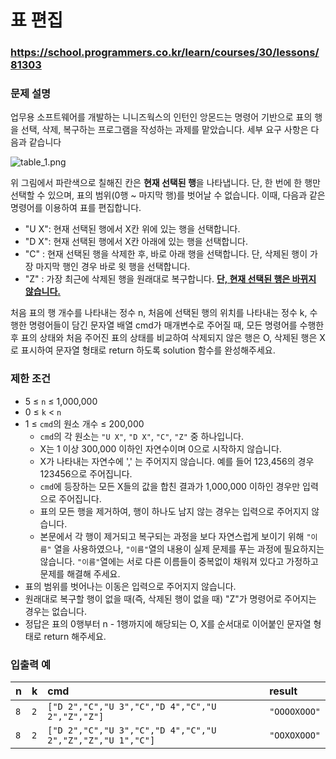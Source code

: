 # 표 편집

### https://school.programmers.co.kr/learn/courses/30/lessons/81303

### 문제 설명

업무용 소프트웨어를 개발하는 니니즈웍스의 인턴인 앙몬드는 명령어 기반으로 표의 행을 선택, 삭제, 복구하는 프로그램을 작성하는 과제를 맡았습니다. 세부 요구 사항은 다음과 같습니다

![table_1.png](https://grepp-programmers.s3.ap-northeast-2.amazonaws.com/files/production/d8e89054-53ba-4222-a485-dc56893f45e4/table_1.png)

위 그림에서 파란색으로 칠해진 칸은 **현재 선택된 행**을 나타냅니다. 단, 한 번에 한 행만 선택할 수 있으며, 표의 범위(0행 ~ 마지막 행)를 벗어날 수 없습니다. 이때, 다음과 같은 명령어를 이용하여 표를 편집합니다.

-   "U X": 현재 선택된 행에서 X칸 위에 있는 행을 선택합니다.
-   "D X": 현재 선택된 행에서 X칸 아래에 있는 행을 선택합니다.
-   "C" : 현재 선택된 행을 삭제한 후, 바로 아래 행을 선택합니다. 단, 삭제된 행이 가장 마지막 행인 경우 바로 윗 행을 선택합니다.
-   "Z" : 가장 최근에 삭제된 행을 원래대로 복구합니다. **<u>단, 현재 선택된 행은 바뀌지 않습니다.</u>**

처음 표의 행 개수를 나타내는 정수 n, 처음에 선택된 행의 위치를 나타내는 정수 k, 수행한 명령어들이 담긴 문자열 배열 cmd가 매개변수로 주어질 때, 모든 명령어를 수행한 후 표의 상태와 처음 주어진 표의 상태를 비교하여 삭제되지 않은 행은 O, 삭제된 행은 X로 표시하여 문자열 형태로 return 하도록 solution 함수를 완성해주세요.

### 제한 조건

-   5 ≤ `n` ≤ 1,000,000
-   0 ≤ `k` < `n`
-   1 ≤ `cmd`의 원소 개수 ≤ 200,000
    -   `cmd`의 각 원소는 `"U X"`, `"D X"`, `"C"`, `"Z"` 중 하나입니다.
    -   X는 1 이상 300,000 이하인 자연수이며 0으로 시작하지 않습니다.
    -   X가 나타내는 자연수에 ',' 는 주어지지 않습니다. 예를 들어 123,456의 경우 123456으로 주어집니다.
    -   `cmd`에 등장하는 모든 X들의 값을 합친 결과가 1,000,000 이하인 경우만 입력으로 주어집니다.
    -   표의 모든 행을 제거하여, 행이 하나도 남지 않는 경우는 입력으로 주어지지 않습니다.
    -   본문에서 각 행이 제거되고 복구되는 과정을 보다 자연스럽게 보이기 위해 `"이름"` 열을 사용하였으나, `"이름"`열의 내용이 실제 문제를 푸는 과정에 필요하지는 않습니다. `"이름"`열에는 서로 다른 이름들이 중복없이 채워져 있다고 가정하고 문제를 해결해 주세요.
-   표의 범위를 벗어나는 이동은 입력으로 주어지지 않습니다.
-   원래대로 복구할 행이 없을 때(즉, 삭제된 행이 없을 때) "Z"가 명령어로 주어지는 경우는 없습니다.
-   정답은 표의 0행부터 n - 1행까지에 해당되는 O, X를 순서대로 이어붙인 문자열 형태로 return 해주세요.

### 입출력 예

| n   | k   | cmd                                                       | result       |
| :-- | :-- | :-------------------------------------------------------- | :----------- |
| `8` | `2` | `["D 2","C","U 3","C","D 4","C","U 2","Z","Z"]`           | `"OOOOXOOO"` |
| `8` | `2` | `["D 2","C","U 3","C","D 4","C","U 2","Z","Z","U 1","C"]` | `"OOXOXOOO"` |
